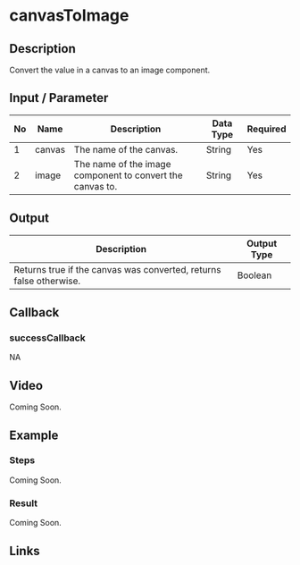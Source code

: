 #  canvasToImage

## Description

Convert the value in a canvas to an image component.

## Input / Parameter

| No | Name | Description | Data Type | Required | 
| ------ | ------ | ------ |------ | ------ | 
| 1 | canvas | The name of the canvas. | String | Yes | 
| 2 | image | The name of the image component to convert the canvas to. | String | Yes | 

## Output

| Description | Output Type |
| ------ | ------ |
| Returns true if the canvas was converted, returns false otherwise. | Boolean |

## Callback

### successCallback

NA

## Video

Coming Soon.

<!-- Format: [![Video]({image-path}?raw=true)]({url-link}) -->

## Example

<!-- Share a scenario, like a user requirements. -->

### Steps

Coming Soon.

<!-- Show the steps and share some screenshots.

1. .....

Format: ![]({image-path}?raw=true) -->

### Result

Coming Soon.

<!-- Explain the output.

Format: ![]({image-path}?raw=true) -->

## Links
